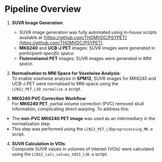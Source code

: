 
# Pipeline Overview

1. **SUVR Image Generation**:
   - SUVR image generation was fully automated using in-house scripts available at [https://github.com/THOMVDC/PSYPET](https://github.com/THOMVDC/PSYPET).
   - **MK6240** and **UCB-J PET** images: SUVR images were generated in *participant-specific space*. 
   - **Flutemetamol PET** images: SUVR images were generated in *MNI space*.

3. **Normalisation to MNI Space for Voxelwise Analysis**:  
  To enable voxelwise analysis in **SPM12**, SUVR images for MK6240 and UCB-J PET were normalised to MNI space using the `LCN12_PET_L3D_normalise.m` script.

4. **MK6240 PVC Correction Workflow**:  
  For **MK6240 PET**, partial volume correction (PVC) removed skull information, complicating direct warping. To address this:  
  - The **non-PVC MK6240 PET image** was used as an intermediary in the normalisation step.  
  - This step was performed using the `LCN12_PET_L3Dpreprocessing_MK.m` script.

4. **SUVR Calculation in VOIs**:  
  Composite SUVR values in volumes of interest (VOIs) were calculated using the `LCN12_calc_values_VOIS_L3D.m` script.
